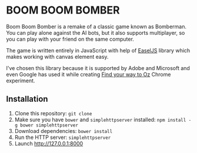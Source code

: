 BOOM BOOM BOMBER
================

Boom Boom Bomber is a remake of a classic game known as Bomberman. You can play alone against the AI bots, but it also supports multiplayer, so you can play with your friend on the same computer.

The game is written entirely in JavaScript with help of [EaselJS](https://github.com/CreateJS/EaselJS) library which makes working with canvas element easy. 

I've chosen this library because it is supported by Adobe and Microsoft and even Google has used it while creating [Find your way to Oz](http://www.findyourwaytooz.com/) Chrome experiment.

Installation
------------
1. Clone this repository: ```git clone ```
3. Make sure you have `bower` and `simplehttpserver` installed: ```npm install -g bower simplehttpserver```
3. Download dependencies: ```bower install```
4. Run the HTTP server: ```simplehttpserver```
5. Launch http://127.0.0.1:8000